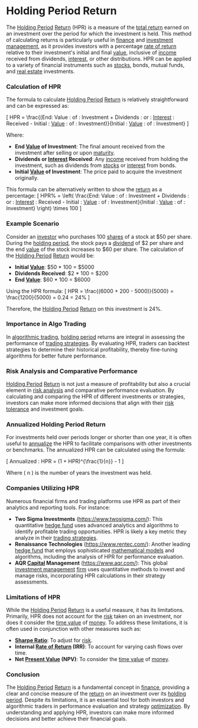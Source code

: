 # Holding Period Return

The [Holding Period](../h/holding_period.md) [Return](../r/return.md) (HPR) is a measure of the [total return](../t/total_return.md) earned on an investment over the period for which the investment is held. This method of calculating returns is particularly useful in [finance](../f/finance.md) and [investment management](../i/investment_management.md), as it provides investors with a percentage [rate of return](../r/rate_of_return.md) relative to their investment's initial and final [value](../v/value.md), inclusive of [income](../i/income.md) received from dividends, [interest](../i/interest.md), or other distributions. HPR can be applied to a variety of financial instruments such as [stocks](../s/stock.md), bonds, mutual funds, and [real estate](../r/real_estate.md) investments. 

### Calculation of HPR

The formula to calculate [Holding Period](../h/holding_period.md) [Return](../r/return.md) is relatively straightforward and can be expressed as: 

\[ HPR = \frac{(End\: Value \: of \: Investment + Dividends \: or \: [Interest](../i/interest.md) \: Received - Initial \: [Value](../v/value.md) \: of \: Investment)}{Initial \: [Value](../v/value.md) \: of \: Investment} \]

Where:
- **End [Value](../v/value.md) of Investment**: The final amount received from the investment after selling or upon [maturity](../m/maturity.md).
- **Dividends or [Interest](../i/interest.md) Received**: Any [income](../i/income.md) received from holding the investment, such as dividends from [stocks](../s/stock.md) or [interest](../i/interest.md) from bonds.
- **Initial [Value](../v/value.md) of Investment**: The price paid to acquire the investment originally.

This formula can be alternatively written to show the [return](../r/return.md) as a percentage:
\[ HPR\% = \left( \frac{End\: Value \: of \: Investment + Dividends \: or \: [Interest](../i/interest.md) \: Received - Initial \: [Value](../v/value.md) \: of \: Investment}{Initial \: [Value](../v/value.md) \: of \: Investment} \right) \times 100 \]

### Example Scenario

Consider an [investor](../i/investor.md) who purchases 100 [shares](../s/shares.md) of a stock at \$50 per share. During the [holding period](../h/holding_period.md), the stock pays a [dividend](../d/dividend.md) of \$2 per share and the end [value](../v/value.md) of the stock increases to \$60 per share. The calculation of the [Holding Period](../h/holding_period.md) [Return](../r/return.md) would be:

- **Initial [Value](../v/value.md)**: $50 * 100 = \$5000
- **Dividends Received**: $2 * 100 = \$200
- **End [Value](../v/value.md)**: $60 * 100 = \$6000

Using the HPR formula:
\[ HPR = \frac{(6000 + 200 - 5000)}{5000} = \frac{1200}{5000} = 0.24 = 24\% \]

Therefore, the [Holding Period](../h/holding_period.md) [Return](../r/return.md) on this investment is 24%.

### Importance in Algo Trading

In [algorithmic trading](../a/algorithmic_trading.md), [holding period](../h/holding_period.md) returns are integral in assessing the performance of [trading strategies](../t/trading_strategies.md). By evaluating HPR, traders can backtest strategies to determine their historical profitability, thereby fine-tuning algorithms for better future performance. 

### Risk Analysis and Comparative Performance

[Holding Period](../h/holding_period.md) [Return](../r/return.md) is not just a measure of profitability but also a crucial element in [risk analysis](../r/risk_analysis.md) and comparative performance evaluation. By calculating and comparing the HPR of different investments or strategies, investors can make more informed decisions that align with their [risk tolerance](../r/risk_tolerance.md) and investment goals.

### Annualized Holding Period Return

For investments held over periods longer or shorter than one year, it is often useful to [annualize](../a/annualize.md) the HPR to facilitate comparisons with other investments or benchmarks. The annualized HPR can be calculated using the formula:

\[ Annualized \: HPR = (1 + HPR)^{\frac{1}{n}} - 1 \]

Where \( n \) is the number of years the investment was held.

### Companies Utilizing HPR

Numerous financial firms and trading platforms use HPR as part of their analytics and reporting tools. For instance:

- **Two Sigma Investments** (https://www.twosigma.com/): This quantitative [hedge fund](../h/hedge_fund.md) uses advanced analytics and algorithms to identify profitable trading opportunities. HPR is likely a key metric they analyze in their [trading strategies](../t/trading_strategies.md).
- **Renaissance Technologies** (https://www.rentec.com/): Another leading [hedge fund](../h/hedge_fund.md) that employs sophisticated [mathematical models](../m/mathematical_models_in_trading.md) and algorithms, including the analysis of HPR for performance evaluation.
- **AQR [Capital](../c/capital.md) Management** (https://www.aqr.com/): This global [investment management](../i/investment_management.md) [firm](../f/firm.md) uses quantitative methods to invest and manage risks, incorporating HPR calculations in their strategy assessments.

### Limitations of HPR

While the [Holding Period](../h/holding_period.md) [Return](../r/return.md) is a useful measure, it has its limitations. Primarily, HPR does not account for the [risk](../r/risk.md) taken on an investment, nor does it consider the [time value](../t/time_value.md) of [money](../m/money.md). To address these limitations, it is often used in conjunction with other measures such as:
- **[Sharpe Ratio](../s/sharpe_ratio.md)**: To adjust for [risk](../r/risk.md).
- **Internal [Rate of Return](../r/rate_of_return.md) (IRR)**: To account for varying cash flows over time.
- **Net [Present Value](../p/present_value.md) (NPV)**: To consider the [time value](../t/time_value.md) of [money](../m/money.md).

### Conclusion

The [Holding Period](../h/holding_period.md) [Return](../r/return.md) is a fundamental concept in [finance](../f/finance.md), providing a clear and concise measure of the [return](../r/return.md) on an investment over its [holding period](../h/holding_period.md). Despite its limitations, it is an essential tool for both investors and algorithmic traders in performance evaluation and strategy [optimization](../o/optimization.md). By understanding and applying HPR, investors can make more informed decisions and better achieve their financial goals.
